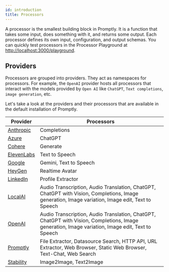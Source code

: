 ```yaml
---
id: introduction
title: Processors
---
```


A processor is the smallest building block in Promptly. It is a function that takes some input, does something with it, and returns some output. Each processor defines its own input, configuration, and output schemas. You can quickly test processors in the Processor Playground at [http://localhost:3000/playground](http://localhost:3000/playground).

## Providers

Processors are grouped into providers. They act as namespaces for processors. For example, the `OpenAI` provider hosts all processors that interact with the models provided by `Open AI` like `ChatGPT`, `Text completions`, `image generation`, etc.

Let's take a look at the providers and their processors that are available in the default installation of Promptly.

| Provider                                  | Processors                                                                                                                                       |
| ----------------------------------------- | ------------------------------------------------------------------------------------------------------------------------------------------------ |
| [Anthropic](/processors/anthropic)   | Completions                                                                                                                                      |
| [Azure](/processors/azure)           | ChatGPT                                                                                                                                          |
| [Cohere](/processors/cohere)         | Generate                                                                                                                                         |
| [ElevenLabs](/processors/elevenlabs) | Text to Speech                                                                                                                                   |
| [Google](/processors/google)         | Gemini, Text to Speech                                                                                                                           |
| [HeyGen](/processors/heygen)         | Realtime Avatar                                                                                                                                  |
| [LinkedIn](/processors/linkedin)     | Profile Extractor                                                                                                                                |
| [LocalAI](/processors/localai)       | Audio Transcription, Audio Translation, ChatGPT, ChatGPT with Vision, Completions, Image generation, Image variation, Image edit, Text to Speech |
| [OpenAI](/processors/openai)         | Audio Transcription, Audio Translation, ChatGPT, ChatGPT with Vision, Completions, Image generation, Image variation, Image edit, Text to Speech |
| [Promptly](/processors/promptly)     | File Extractor, Datasource Search, HTTP API, URL Extractor, Web Browser, Static Web Browser, Text-Chat, Web Search                               |
| [Stability](/processors/stability)   | Image2Image, Text2Image                                                                                                                          |
